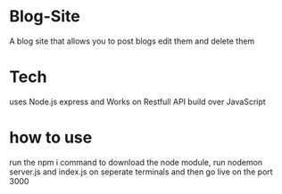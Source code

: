 # Blog-Site
A blog site that allows you to post blogs edit them and delete them
# Tech
uses Node.js express and Works on Restfull API build over JavaScript
# how to use
run the npm i command to download the node module,
run nodemon server.js and index.js on seperate terminals and then go live on the port 3000
